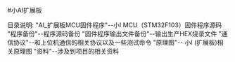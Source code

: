 ﻿#小AI扩展板

目录说明:
"AI_扩展板MCU固件程序"--小I MCU（STM32F103）固件程序源码
"程序备份"--程序源码备份
"固件程序输出文件备份"--输出生产HEX烧录文件
"通信协议"--和上位机通信的相关协议以及一些测试命令
"原理图"-- 小I (扩展板)相关原理图
"资料"--涉及到项目的相关资料



